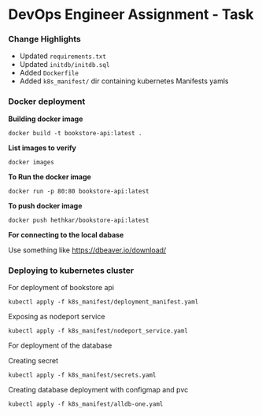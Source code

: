 
# DevOps Engineer Assignment - Task

### Change Highlights

* Updated `requirements.txt`
* Updated `initdb/initdb.sql`
* Added `Dockerfile`
* Added `k8s_manifest/` dir containing kubernetes Manifests yamls

### Docker deployment

**Building docker image**

`docker build -t bookstore-api:latest .`

**List images to verify**

`docker images`

**To Run the docker image**

`docker run -p 80:80 bookstore-api:latest`

**To push docker image** 

`docker push hethkar/bookstore-api:latest`

**For connecting to the local dabase**

Use something like https://dbeaver.io/download/


### Deploying to kubernetes cluster

For deployment of bookstore api 

`kubectl apply -f k8s_manifest/deployment_manifest.yaml`

Exposing as nodeport service 

`kubectl apply -f k8s_manifest/nodeport_service.yaml`


For deployment of the database

Creating secret 

`kubectl apply -f k8s_manifest/secrets.yaml`

Creating database deployment with configmap and pvc 

`kubectl apply -f k8s_manifest/alldb-one.yaml`
